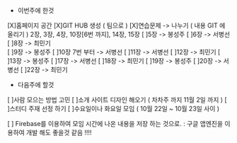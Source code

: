 
* 이번주에 한것 

[X]홈페이지 공간
[X]GIT HUB 생성 ( 팀으로 )
[X]연습문제 -> 나누기 ( 내용 GIT 에 올리기 )  2장, 3장, 4장, 10장[6번 까지], 14장, 15장
     [ ]5장                         -> 봉성주
     [ ]6장                         -> 서병선   
     [ ]8장                         -> 최민기          
     [ ]9장                         -> 봉성주
     [ ]10장 7번 부터          -> 서병선
     [ ]11장                     -> 서병선
     [ ]12장                    -> 최민기
     [ ]13장                    -> 봉성주
     [ ]17장                    -> 서병선
     [ ]18장                    -> 최민기
     [ ]19장                    -> 봉성주
     [ ]20장                    -> 서병선
     [ ]22장                    -> 최민기
     
     
* 다음주에 할것

[ ]사람 모으는 방법 고민
[ ]소개 사이트 디자인 해오기 ( 차차주 까지 11월 2일 까지 )
[ ]스터디 주재 선정 하기
[ ]수요일이나 화요일 모임 ( 10월 22일 ~ 10월 23일 사이 )

[ ] Firebase를 이용하여 모임 시간에 나온 내용을 저장 하는 것으로.
    : 구글 앱엔진을 이용하여 개발 해도 좋을것 같음 !!!!
